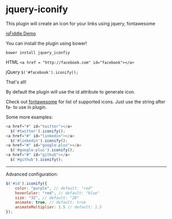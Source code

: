 jquery-iconify
==============

This plugin will create an icon for your links using jquery, fontawesome

[jsFiddle Demo](http://jsfiddle.net/2U2Wg/2/)

You can install the plugin using bower!

```bower install jquery_iconfiy```

HTML `<a href = "http://facebook.com" id="facebook"></a>`

jQuery `$('#facebook').iconify();`

That's all!

By default the plugin will use the id attribute to generate icon.

Check out [fontawesome](http://fontawesome.io/icons/) for list of supported icons. Just use the string after fa- to use in plugin.

Some more examples:

```javascript
<a href="#" id="twitter"></a>
  $('#twitter').iconify();
<a href="#" id="linkedin"></a>
  $('#linkedin').iconify();
<a href="#" id="google-plus"></a>
  $('#google-plus').iconify();
<a href="#" id="github"></a>
  $('#github').iconify();
```
***
Advanced configuration:


```javascript
$('#id').iconify({
    color: "purple", // default: "red"
    hoverColor: "red", // default: "blue"
    size: "32", // default: "28"
    animate: true, // default: true
    animateMultiplier: 1.5 // default: 1.5
});

